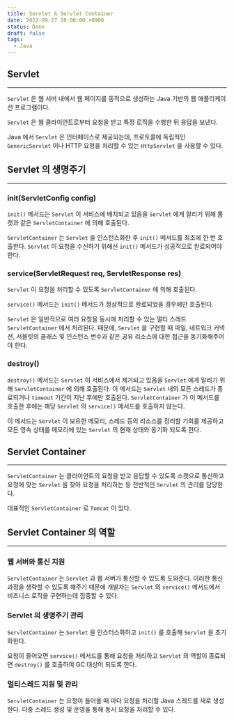 ```yaml
---
title: Servlet & Servlet Container
date: 2022-09-27 20:00:00 +0900
status: Done
draft: false
tags:
  - Java
---
```

## Servlet
---
`Servlet` 은 웹 서버 내에서 웹 페이지를 동적으로 생성하는 Java 기반의 웹 애플리케이션 프로그램이다.

`Servlet` 은 웹 클라이언트로부터 요청을 받고 특정 로직을 수행한 뒤 응답을 보낸다.

Java 에서 `Servlet` 은 인터페이스로 제공되는데, 프로토콜에 독립적인 `GenericServlet` 이나 HTTP 요청을 처리할 수 있는 `HttpServlet` 을 사용할 수 있다.

## Servlet 의 생명주기
---
### init(ServletConfig config)

`init()` 메서드는 `Servlet` 이 서비스에 배치되고 있음을 `Servlet` 에게 알리기 위해 톰캣과 같은 `ServletContainer` 에 의해 호출된다.

`ServletContainer` 는 `Servlet` 을 인스턴스화한 후 `init()` 메서드를 최초에 한 번 호출한다. `Servlet` 이 요청을 수신하기 위해선 `init()` 메서드가 성공적으로 완료되어야 한다.

### service(ServletRequest req, ServletResponse res)

`Servlet` 이 요청을 처리할 수 있도록 `ServletContainer` 에 의해 호출된다.

`service()` 메서드는 `init()` 메서드가 정상적으로 완료되었을 경우에만 호출된다.

`Servlet` 은 일반적으로 여러 요청을 동시에 처리할 수 있는 멀티 스레드 `ServletContainer` 에서 처리된다. 때문에, `Servlet` 을 구현할 때 파일, 네트워크 커넥션, 서블릿의 클래스 및 인스턴스 변수과 같은 공유 리소스에 대한 접근을 동기화해주어야 한다.

### destroy()

`destroy()` 메서드는 `Servlet` 이 서비스에서 제거되고 있음을 `Servlet` 에게 알리기 위해 `ServletContainer` 에 의해 호출된다. 이 메서드는 `Servlet` 내의 모든 스레드가 종료되거나 `timeout` 기간이 지난 후에만 호출된다. `ServletContainer` 가 이 메서드를 호출한 후에는 해당 `Servlet` 의 `service()` 메서드를 호출하지 않는다.

이 메서드는 `Servlet` 이 보유한 메모리, 스레드 등의 리소스를 정리할 기회를 제공하고 모든 영속 상태를 메모리에 있는 `Servlet` 의 현재 상태와 동기화 되도록 한다.

## Servlet Container
---
`ServletContainer` 는 클라이언트의 요청을 받고 응답할 수 있도록 소켓으로 통신하고 요청에 맞는 `Servlet` 을 찾아 요청을 처리하는 등 전반적인 `Servlet` 의 관리를 담당한다.

대표적인 `ServletContainer` 로 `Tomcat` 이 있다.

## Servlet Container 의 역할
---
### 웹 서버와 통신 지원

`ServletContainer` 는 `Servlet` 과 웹 서버가 통신할 수 있도록 도와준다. 이러한 통신 과정을 생략할 수 있도록 해주기 때문에 개발자는 `Servlet` 의 `service()` 메서드에서 비즈니스 로직을 구현하는데 집중할 수 있다.

### Servlet 의 생명주기 관리

`ServletContainer` 는 `Servlet` 을 인스터스화하고 `init()` 를 호출해 `Servlet` 을 초기화한다.

요청이 들어오면 `service()` 메서드를 통해 요청을 처리하고 `Servlet` 의 역할이 종료되면 `destroy()` 를 호출하여 GC 대상이 되도록 한다.

### 멀티스레드 지원 및 관리

`ServletContainer` 는 요청이 들어올 때 마다 요청을 처리할 Java 스레드를 새로 생성한다. 다중 스레드 생성 및 운영을 통해 동시 요청을 처리할 수 있다.
